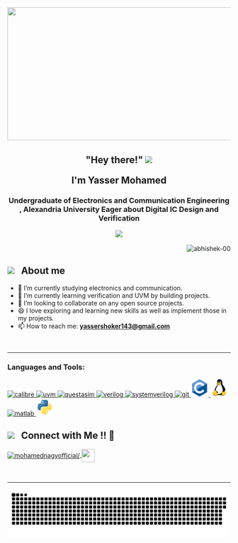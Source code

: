 
<div align="center">
  <img src="https://media.giphy.com/media/dWesBcTLavkZuG35MI/giphy.gif" width="600" height="300"/>
</div>

<h2 align="center"> "Hey there!"
<img src="https://media0.giphy.com/media/v1.Y2lkPTc5MGI3NjExYTkxZGFvNzV4dmg0aHNpNW4xc2w5NW54ZHkwZ2RmejR0ZHhnazB0ZSZlcD12MV9pbnRlcm5hbF9naWZfYnlfaWQmY3Q9Zw/USR9bpLz893PYVHk7C/giphy.gif" width="40">

I'm Yasser Mohamed    </h2>


<h3 align="center">Undergraduate of Electronics and Communication Engineering , Alexandria University Eager about Digital IC Design and Verification</h3>

<p align='center'>
  <img src= 'https://capsule-render.vercel.app/api?type=rect&color=gradient&height=7'/>
</p>
<p align="right"> <img src="https://komarev.com/ghpvc/?username=abhishek-00&label=Profile%20views&color=0e75b6&style=flat" alt="abhishek-00" /> </p>



## <img src="https://media2.giphy.com/media/z9vxfIMzxbTaGwBkc5/giphy_s.gif?cid=ecf05e47cjnt33447pqnhksb17ve7x5zi6bsr2dagkvtdyvh&rid=giphy_s.gif&ct=s" width="40"> &nbsp; **About me**

- 🔭 I’m currently studying electronics and communication.
- 🌱 I’m currently learning verification and UVM by building projects.
- 👯 I’m looking to collaborate on any open source projects.
- 😄 I love exploring and learning new skills as well as implement those in my projects.
- 📫 How to reach me: **yassershoker143@gmail.com**


<br/>
<hr/>
<h3 align="left">Languages and Tools:</h3>
<p align="left">   <a href="https://eda.sw.siemens.com/en-US/ic/calibre-platform/" target="_blank" rel="noreferrer">
    <img src="https://www.svls.org/wp-content/uploads/2020/01/calibre-logo.png" alt="calibre" width="40" height="40"/>
  </a>
  <a href="https://www.accellera.org/downloads/standards/uvm" target="_blank" rel="noreferrer">
    <img src="https://upload.wikimedia.org/wikipedia/commons/4/42/UVM_logo.svg" alt="uvm" width="40" height="40"/>
  </a> <a href="https://www.mentor.com/products/fv/questasim/" target="_blank" rel="noreferrer">
    <img src="https://cdn.worldvectorlogo.com/logos/questasim-1.svg" alt="questasim" width="40" height="40"/>
  </a>
  <a href="https://static-00.iconduck.com/assets.00/file-type-verilog-icon-2048x2048-o00qmxo5.png"_blank" rel="noreferrer">
    <img src="https://static-00.iconduck.com/assets.00/file-type-verilog-icon-2048x2048-o00qmxo5.png" alt="verilog" width="40" height="40"/>
  </a>
  <a href="https://static-00.iconduck.com/assets.00/file-type-light-systemverilog-icon-512x512-n6etzhly.png" target="_blank" rel="noreferrer">
    <img src="https://static-00.iconduck.com/assets.00/file-type-light-systemverilog-icon-512x512-n6etzhly.png" alt="systemverilog" width="40" height="40"/>
  </a> <a href="https://git-scm.com/" target="_blank" rel="noreferrer"> <img src="https://www.vectorlogo.zone/logos/git-scm/git-scm-icon.svg" alt="git" width="40" height="40"/> </a> <a href="https://www.cprograming.com" target="_blank" rel="noreferrer"> <img src="https://raw.githubusercontent.com/devicons/devicon/master/icons/c/c-original.svg" alt="c" width="40" height="40"/> </a> <a href="https://www.linux.org/" target="_blank" rel="noreferrer"> <img src="https://raw.githubusercontent.com/devicons/devicon/master/icons/linux/linux-original.svg" alt="linux" width="40" height="40"/> </a> <a href="https://www.mathworks.com/" target="_blank" rel="noreferrer"> <img src="https://upload.wikimedia.org/wikipedia/commons/2/21/Matlab_Logo.png" alt="matlab" width="40" height="40"/> </a> <a href="https://www.python.org" target="_blank" rel="noreferrer"> <img src="https://raw.githubusercontent.com/devicons/devicon/master/icons/python/python-original.svg" alt="python" width="40" height="40"/> </a> </p>

## <img src="https://media2.giphy.com/media/numE3A55vbpBuDCxnA/giphy.gif?cid=ecf05e47rze9471w0iriay9ubhrvdmam2cbwpobzooqnsopa&rid=giphy.gif&ct=s" width="40"> &nbsp; **Connect with Me !! 🤝** ️

<p align="left">
<a href="https://www.linkedin.com/in/yasser-shokr-633949224" target="blank"><img align="center" src="https://raw.githubusercontent.com/rahuldkjain/github-profile-readme-generator/master/src/images/icons/Social/linked-in-alt.svg" alt="mohamednagyofficial/" height="30" width="40" </a>
<a href="mailto:yassershoker143@gmail.com" target="blank"><img align="center" src="https://cdn-icons-png.flaticon.com/512/5968/5968534.png" height="30" width="30" /></a>
</p>

<br/>
<hr/>

<p align="center">
<picture>
  <source media="(prefers-color-scheme: dark)" srcset="https://raw.githubusercontent.com/abhishek-00/Abhishek-00/output/github-contribution-grid-snake-dark.svg">
  <source media="(prefers-color-scheme: light)" srcset="https://raw.githubusercontent.com/Abhishek-00/Abhishek-00/output/github-contribution-grid-snake.svg">
 <img alt="github contribution grid snake animation" src="https://raw.githubusercontent.com/abhishek-00/Abhishek-00/output/github-contribution-grid-snake-dark.svg">


</picture>
 
</p>
<br/>

